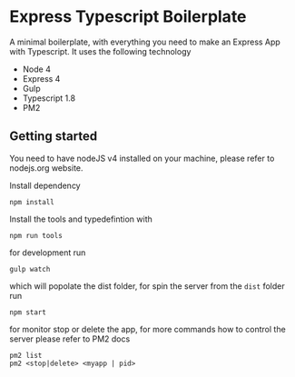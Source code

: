 # Express Typescript Boilerplate

A minimal boilerplate, with everything you need to make an Express App with Typescript. It uses the following technology

 - Node 4
 - Express 4
 - Gulp
 - Typescript 1.8
 - PM2

## Getting started

You need to have nodeJS v4 installed on your machine, please refer to nodejs.org website.

Install dependency
    
    npm install

Install the tools and typedefintion with
    
    npm run tools

for development run

    gulp watch

which will popolate the dist folder, for spin the server from the ```dist``` folder run

    npm start

for monitor stop or delete the app, for more commands how to control the server please refer to PM2 docs

    pm2 list
    pm2 <stop|delete> <myapp | pid>